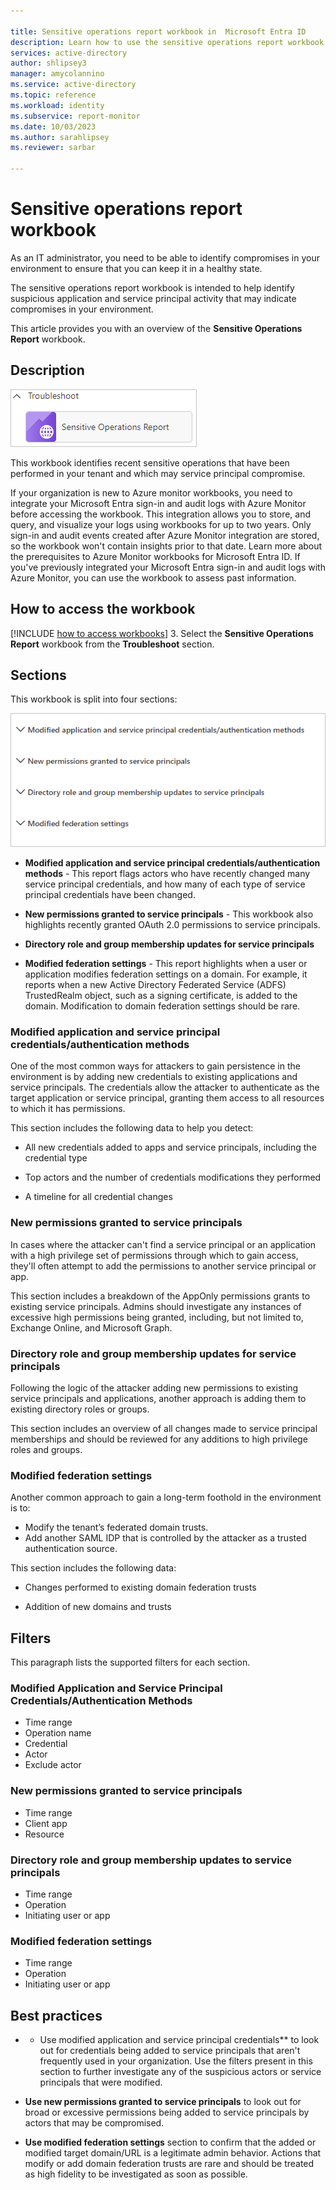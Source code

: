 ```yaml
---

title: Sensitive operations report workbook in  Microsoft Entra ID
description: Learn how to use the sensitive operations report workbook.
services: active-directory
author: shlipsey3
manager: amycolannino
ms.service: active-directory
ms.topic: reference
ms.workload: identity
ms.subservice: report-monitor
ms.date: 10/03/2023
ms.author: sarahlipsey
ms.reviewer: sarbar 

---
```


# Sensitive operations report workbook

As an IT administrator, you need to be able to identify compromises in your environment to ensure that you can keep it in a healthy state. 

The sensitive operations report workbook is intended to help identify suspicious application and service principal activity that may indicate compromises in your environment.

This article provides you with an overview of the **Sensitive Operations Report** workbook.

## Description

![Workbook category](./media/workbook-sensitive-operations-report/workbook-category.png)

This workbook identifies recent sensitive operations that have been performed in your tenant and which may service principal compromise.

If your organization is new to Azure monitor workbooks, you need to integrate your Microsoft Entra sign-in and audit logs with Azure Monitor before accessing the workbook. This integration allows you to store, and query, and visualize your logs using workbooks for up to two years. Only sign-in and audit events created after Azure Monitor integration are stored, so the workbook won't contain insights prior to that date. Learn more about the prerequisites to Azure Monitor workbooks for Microsoft Entra ID. If you've previously integrated your Microsoft Entra sign-in and audit logs with Azure Monitor, you can use the workbook to assess past information. 
 
## How to access the workbook

[!INCLUDE [how to access workbooks](~/articles/active-directory/includes/how-to-access-workbooks.md)]
3. Select the **Sensitive Operations Report** workbook from the **Troubleshoot** section.

## Sections

This workbook is split into four sections:

![Workbook sections](./media/workbook-sensitive-operations-report/workbook-sections.png)

- **Modified application and service principal credentials/authentication methods** - This report flags actors who have recently changed many service principal credentials, and how many of each type of service principal credentials have been changed.

- **New permissions granted to service principals** - This workbook also highlights recently granted OAuth 2.0 permissions to service principals. 

- **Directory role and group membership updates for service principals**

- **Modified federation settings** - This report highlights when a user or application modifies federation settings on a domain. For example, it reports when a new Active Directory Federated Service (ADFS) TrustedRealm object, such as a signing certificate, is added to the domain. Modification to domain federation settings should be rare. 

### Modified application and service principal credentials/authentication methods

One of the most common ways for attackers to gain persistence in the environment is by adding new credentials to existing applications and service principals. The credentials allow the attacker to authenticate as the target application or service principal, granting them access to all resources to which it has permissions.

This section includes the following data to help you detect:

- All new credentials added to apps and service principals, including the credential type

- Top actors and the number of credentials modifications they performed

- A timeline for all credential changes

### New permissions granted to service principals

In cases where the attacker can't find a service principal or an application with a high privilege set of permissions through which to gain access, they'll often attempt to add the permissions to another service principal or app.

This section includes a breakdown of the AppOnly permissions grants to existing service principals. Admins should investigate any instances of excessive high permissions being granted, including, but not limited to, Exchange Online, and Microsoft Graph.

### Directory role and group membership updates for service principals 

Following the logic of the attacker adding new permissions to existing service principals and applications, another approach is adding them to existing directory roles or groups.

This section includes an overview of all changes made to service principal memberships and should be reviewed for any additions to high privilege roles and groups.

### Modified federation settings

Another common approach to gain a long-term foothold in the environment is to:

- Modify the tenant’s federated domain trusts.
- Add another SAML IDP that is controlled by the attacker as a trusted authentication source. 

This section includes the following data:

- Changes performed to existing domain federation trusts

- Addition of new domains and trusts

## Filters

This paragraph lists the supported filters for each section.

### Modified Application and Service Principal Credentials/Authentication Methods

- Time range
- Operation name
- Credential
- Actor
- Exclude actor

### New permissions granted to service principals

- Time range
- Client app
- Resource

### Directory role and group membership updates to service principals

- Time range
- Operation
- Initiating user or app

### Modified federation settings

- Time range
- Operation
- Initiating user or app

## Best practices

- * Use modified application and service principal credentials** to look out for credentials being added to service principals that aren't frequently used in your organization. Use the filters present in this section to further investigate any of the suspicious actors or service principals that were modified.

- **Use new permissions granted to service principals** to look out for broad or excessive permissions being added to service principals by actors that may be compromised.  

- **Use modified federation settings** section to confirm that the added or modified target domain/URL is a legitimate admin behavior. Actions that modify or add domain federation trusts are rare and should be treated as high fidelity to be investigated as soon as possible.


